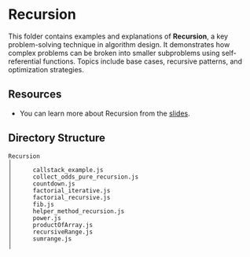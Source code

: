 # Recursion

This folder contains examples and explanations of **Recursion**, a key problem-solving technique in algorithm design. It demonstrates how complex problems can be broken into smaller subproblems using self-referential functions. Topics include base cases, recursive patterns, and optimization strategies.

## Resources

- You can learn more about Recursion from the [slides](https://cs.slides.com/colt_steele/searching-algorithms-22/fullscreen).

## Directory Structure

```
Recursion
│
│      callstack_example.js
│      collect_odds_pure_recursion.js
│      countdown.js
│      factorial_iterative.js
│      factorial_recursive.js
│      fib.js
│      helper_method_recursion.js
│      power.js
│      productOfArray.js
│      recursiveRange.js
│      sumrange.js
│
```
